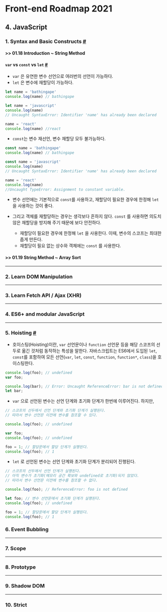 # Front-end Roadmap 2021

## 4. JavaScript

### 1. Syntax and Basic Constructs [#](https://www.w3schools.com/js/default.asp)

#### >> 01.18 Introduction ~ String Method

#### `var` vs `const` vs `let` [#](https://velog.io/@bathingape/JavaScript-var-let-const-%EC%B0%A8%EC%9D%B4%EC%A0%90)

* `var` 은 유연한 변수 선언으로 여러번의 선언이 가능하다.
* `let` 은 변수에 재할당이 가능하다.

```js
let name = 'bathingape'
console.log(name) // bathingape

let name = 'javascript'
console.log(name) 
// Uncaught SyntaxError: Identifier 'name' has already been declared

name = 'react'
console.log(name) //react
```

* `const`는 변수 재선언, 변수 재할당 모두 불가능하다.

```js
const name = 'bathingape'
console.log(name) // bathingape

const name = 'javascript'
console.log(name) 
// Uncaught SyntaxError: Identifier 'name' has already been declared

name = 'react'
console.log(name) 
//Uncaught TypeError: Assignment to constant variable.
```

* 변수 선언에는 기본적으로 `const`를 사용하고, 재할당이 필요한 경우에 한정해 `let` 을 사용하는 것이 좋다.

* 그리고 객체를 재할당하는 경우는 생각보다 흔하지 않다. `const` 를 사용하면 의도치 않은 재할당을 방지해 주기 때문에 보다 안전하다.
  * 재할당이 필요한 경우에 한정해 `let` 을 사용한다. 이때, 변수의 스코프는 최대한 좁게 만든다.
  * 재할당이 필요 없는 상수와 객체에는 `const` 를 사용한다.

#### >> 01.19 String Method ~ Array Sort



------

### 2. Learn DOM Manipulation

------

### 3. Learn Fetch API / Ajax (XHR)

------

### 4. ES6+ and modular JavaScript

------

### 5. Hoisting [#](https://velog.io/@bathingape/JavaScript-var-let-const-%EC%B0%A8%EC%9D%B4%EC%A0%90)

* 호이스팅(Hoisting)이란, `var` 선언문이나 `function` 선언문 등을 해당 스코프의 선두로 옮긴 것처럼 동작하는 특성을 말한다. 자바스크립트는 ES6에서 도입된 `let`, `const`를 포함하여 모든 선언(`var`, `let`, `const`, `function`, `function*`, `class`)을 호이스팅한다.

```js
console.log(foo); // undefined
var foo;

console.log(bar); // Error: Uncaught ReferenceError: bar is not defined
let bar;
```

* `var` 으로 선언된 변수는 선언 단계와 초기화 단계가 한번에 이루어진다. 하지만,

```js
// 스코프의 선두에서 선언 단계와 초기화 단계가 실행된다.
// 따라서 변수 선언문 이전에 변수를 참조할 수 있다.

console.log(foo); // undefined

var foo;
console.log(foo); // undefined

foo = 1; // 할당문에서 할당 단계가 실행된다.
console.log(foo); // 1
```

* `let` 로 선언된 변수는 선언 단계와 초기화 단계가 분리되어 진행된다.

```js
// 스코프의 선두에서 선언 단계가 실행된다.
// 아직 변수가 초기화(메모리 공간 확보와 undefined로 초기화)되지 않았다.
// 따라서 변수 선언문 이전에 변수를 참조할 수 없다.

console.log(foo); // ReferenceError: foo is not defined

let foo; // 변수 선언문에서 초기화 단계가 실행된다.
console.log(foo); // undefined

foo = 1; // 할당문에서 할당 단계가 실행된다.
console.log(foo); // 1
```



### 6. Event Bubbling

------

### 7. Scope

------

### 8. Prototype

------

### 9. Shadow DOM

------

### 10. Strict